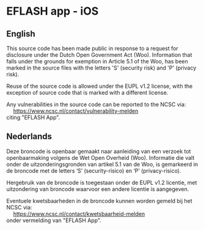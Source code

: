 # EFLASH app - iOS

## English

This source code has been made public in response to a request for disclosure under the Dutch Open Government Act (Woo).
Information that falls under the grounds for exemption in Article 5.1 of the Woo, has been marked in the source files
with the letters 'S' (security risk) and 'P' (privacy risk).

Reuse of the source code is allowed under the EUPL v1.2 license, with the exception of source code that is marked with a
different license.

Any vulnerabilities in the source code can be reported to the NCSC via:\
&emsp; https://www.ncsc.nl/contact/vulnerability-melden \
citing "EFLASH App".

## Nederlands

Deze broncode is openbaar gemaakt naar aanleiding van een verzoek tot openbaarmaking volgens de Wet Open Overheid (Woo).
Informatie die valt onder de uitzonderingsgronden van artikel 5.1 van de Woo, is gemarkeerd in de broncode met de letters
‘S’ (security-risico) en ‘P’ (privacy-risico).

Hergebruik van de broncode is toegestaan onder de EUPL v1.2 licentie, met uitzondering van broncode waarvoor een andere
licentie is aangegeven.

Eventuele kwetsbaarheden in de broncode kunnen worden gemeld bij het NCSC via:\
&emsp; https://www.ncsc.nl/contact/kwetsbaarheid-melden \
onder vermelding van "EFLASH App".
